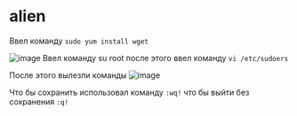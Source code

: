 # alien
Ввел команду `sudo yum install wget`

![image](https://github.com/user-attachments/assets/bfed0a82-af35-41ed-b32f-342184affb0f)
Ввел команду su root после этого ввел команду `vi /etc/sudoers`

После этого вылезли команды ![image](https://github.com/user-attachments/assets/2846f04a-ac6e-43e5-82d0-ff7d611c290e)

Что бы сохранить использовал команду `:wq!` что бы выйти без сохранения `:q!`

